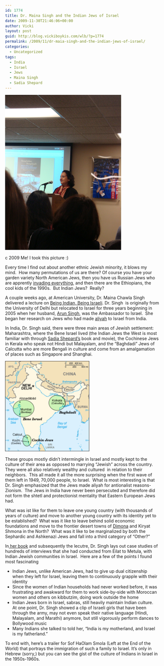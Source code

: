 ```yaml
---
id: 1774
title: Dr. Maina Singh and the Indian Jews of Israel
date: 2009-11-30T21:46:06+00:00
author: Vicki
layout: post
guid: http://blog.vickiboykis.com/wlb/?p=1774
permalink: /2009/11/dr-maia-singh-and-the-indian-jews-of-israel/
categories:
  - Uncategorized
tags:
  - India
  - Israel
  - Jews
  - Maina Singh
  - Sadia Shepard
---
```

<div id="attachment_1773" style="width: 389px" class="wp-caption aligncenter">
  <a href="https://raw.githubusercontent.com/veekaybee/wlb/gh-pages/assets/images/2009/11/DSC02780.JPG"><img class="size-full wp-image-1773" title="DSC02780" src="https://raw.githubusercontent.com/veekaybee/wlb/gh-pages/assets/images/2009/11/DSC02780.JPG" alt="DSC02780" width="379" height="505" /></a>
  
  <p class="wp-caption-text">
    c 2009 Me! I took this picture :)
  </p>
</div>

<p style="text-align: center;">
  <p style="text-align: left;">
    Every time I find out about another ethnic Jewish minority, it blows my mind.  How many permutations of us are there? Of course you have your garden variety North American Jews, then you have us Russian Jews who are apprently <a href="http://rjinstitute.tumblr.com/post/261379860/the-emerging-russian-jewish-presence">invading everything</a>, and then there are the Ethiopians, the cool kids of the 1990s.  But Indian Jews?  Really?
  </p>
  
  <p style="text-align: left;">
    A couple weeks ago, at American University, Dr. Maina Chawla Singh delivered a lecture on <a href="http://www.american.edu/cas/news/israel-studies-singh-091106.cfm">Being Indian, Being Israeli</a>. Dr. Singh  is originally from the University of Delhi but relocated to Israel for three years beginning in 2005 when her husband, <a href="http://www.indianembassy.org/newsite/dcm.asp">Arun Singh</a>, was the Ambassador to Israel.  She began her research on Jews who had made <a href="http://en.wikipedia.org/wiki/Aliyah">aliyah</a> to Israel from India.
  </p>
  
  <p style="text-align: left;">
    In India, Dr. Singh said, there were three main areas of Jewish settlement: Maharashtra, where the Bene Israel lived (the Indian Jews the West is most familiar with through <a href="http://www.sadiashepard.com/">Sadia Shepard&#8217;s</a> book and movie), the Cochinese Jews in Kerala who speak not Hindi but Malayalam, and the &#8220;Baghdadi&#8221; Jews of Calcutta who are more Bengali in culture and come from an amalgamation of places such as Singapore and Shanghai.
  </p>
  
  <p style="text-align: left;">
    <a href="https://raw.githubusercontent.com/veekaybee/wlb/gh-pages/assets/images/2009/11/indian_jews_communities_map.png"><img class="aligncenter size-full wp-image-1777" title="indian_jews_communities_map" src="https://raw.githubusercontent.com/veekaybee/wlb/gh-pages/assets/images/2009/11/indian_jews_communities_map.png" alt="indian_jews_communities_map" width="275" height="294" /></a>
  </p>
  
  <p style="text-align: left;">
    These groups mostly didn&#8217;t intermingle in Israel and mostly kept to the culture of their area as opposed to marrying &#8220;Jewish&#8221; across the country.  They were all also relatively wealthy and cultured  in relation to their neighbors.  This all made it all the more surprising when the first wave of them left in 1949, 70,000 people, to Israel.  What is most interesting is that Dr. Singh emphasized that the Jews made aliyah for antionalist reasons-Zionism.  The Jews in India have never been persecuted and therefore did not form the shtetl and protectionist mentality that Eastern European Jews had.
  </p>
  
  <p style="text-align: left;">
    What was ist like for them to leave one young country (with thousands of years of culture) and move to another young country with its identity yet to be established?  What was it like to leave behind solid economic foundations and move to the frontier desert towns of <a href="http://en.wikipedia.org/wiki/Dimona">Dimona</a> and Kiryat Shmona in the North?  What was it like to be marginalized by both the Sephardic and Ashkenazi Jews and fall into a third category of &#8220;Other?&#8221;
  </p>
  
  <p style="text-align: left;">
    In<a href="http://www.dkagencies.com/doc/from/1063/to/1123/bkId/DK917321716276106417615546685721/details.html"> her book</a> and subsequently the lecutre, Dr. Singh lays out case studies of hundreds of interviews that she had conducted from Eilat to Metula, with Indian Jewish communities in Israel.  Here are a few of the points I found most fascinating
  </p>
  
  <ul>
    <li>
      Indian Jews, unlike American Jews, had to give up dual citizenship when they left for Israel, leaving them to continuously grapple with their identity
    </li>
    <li>
      Since the women of Indian households had never worked before, it was frustrating and awakward for them to work side-by-side with Moroccan women and others on kibbutzim, doing work outside the home
    </li>
    <li>
      Indian Jews born in Israel, sabras, still heavily maintain Indian culture.  At one point, Dr. Singh showed a clip of Israeli girls that have been through the army, may not even speak their native language (Hindi, Malayalam, and Marathi) anymore, but still vigorously perform dances to Bollywood music
    </li>
    <li>
      Many Indians she talked to told her, &#8220;India is my motherland, and Israel is my fatherland.&#8221;
    </li>
  </ul>
  
  <p>
    To end with, here&#8217;s a trailer for Sof HaOlam Smola (Left at the End of the World) that portrays the immigration of such a family to Israel. It&#8217;s only in Hebrew (sorry,) but you can see the gist of the culture of Indians in Israel in the 1950s-1960s.
  </p>
  
  <p>
  </p>